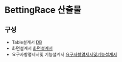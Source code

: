 # BettingRace 산출물
## 구성

  - Table설계서 [DB](https://github.com/tekies09/BoredPeanut/blob/master/outputs/BoredPeanutpdf.pdf)  
  - 화면설계서  [화면설계서](https://github.com/tekies09/BoredPeanut/blob/master/outputs/BoredPeanutpdf.pdf)  
  - 요구사항명세서및 기능설계서 [요구사항명세서및기능설계서](https://github.com/tekies09/BoredPeanut/blob/master/outputs/BoredPeanutpdf.pdf)  






